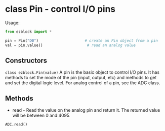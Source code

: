 # class Pin - control I/O pins

Usage:
```python
from ezblock import *

pin = Pin("D0")                     # create an Pin object from a pin
val = pin.value()                    # read an analog value
```
## Constructors
```class ezblock.Pin(value)```
A pin is the basic object to control I/O pins. It has methods to set the mode of the pin (input, output, etc) and methods to get and set the digital logic level. For analog control of a pin, see the ADC class.

## Methods
- read - Read the value on the analog pin and return it. The returned value will be between 0 and 4095.
```python
ADC.read()
```